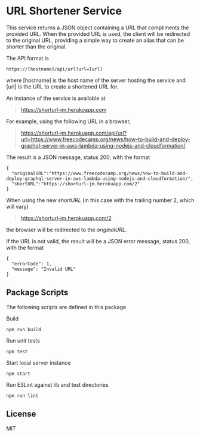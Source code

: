 # URL Shortener Service

This service returns a JSON object containing a URL that compliments
the provided URL. When the provided URL is used, the client will be
redirected to the original URL, providing a simple way to create an
alias that can be shorter than the original.

The API format is

    https://[hostname]/api/url?url=[url]

where [hostname] is the host name of the server hosting the service and [url]
is the URL to create a shortened URL for.

An instance of the service is available at

> https://shorturl-jm.herukoapp.com

For example, using the following URL in a browser,

> https://shorturl-jm.herokuapp.com/api/url?url=https://www.freecodecamp.org/news/how-to-build-and-deploy-graphql-server-in-aws-lambda-using-nodejs-and-cloudformation/

The result is a JSON message, status 200, with the format

    {
      "originalURL":"https://www.freecodecamp.org/news/how-to-build-and-deploy-graphql-server-in-aws-lambda-using-nodejs-and-cloudformation/",
      "shortURL":"https://shorturl-jm.herokuapp.com/2"
    }

When using the new *shortURL* (in this case with the trailing number 2, which will vary)

> https://shorturl-jm.herokuapp.com/2

the browser will be redirected to the *originalURL*.

If the URL is not valid, the result will be a JSON error message,
status 200, with the format

    {
      "errorCode": 1,
      "message": "Invalid URL"
    }

## Package Scripts

The following scripts are defined in this package

Build

```
npm run build
```

Run unit tests

```
npm test
```

Start local server instance

```
npm start
```

Run ESLint against lib and test directories

```
npm run lint
```

## License
MIT

